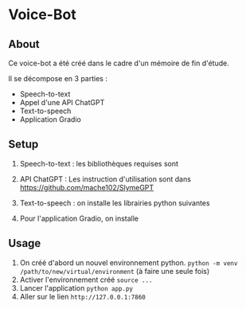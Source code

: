 # Voice-Bot

## About
Ce voice-bot a été créé dans le cadre d'un mémoire de fin d'étude.

Il se décompose en 3 parties :
* Speech-to-text
* Appel d'une API ChatGPT
* Text-to-speech
* Application Gradio



## Setup
1. Speech-to-text : les bibliothèques requises sont

2. API ChatGPT : Les instruction d'utilisation sont dans https://github.com/mache102/SlymeGPT

3. Text-to-speech : on installe les librairies python suivantes

4. Pour l'application Gradio, on installe



## Usage
1. On créé d'abord un nouvel environnement python. `python -m venv /path/to/new/virtual/environment` (à faire une seule fois)
2. Activer l'environnement créé `source ...`
3. Lancer l'application `python app.py`
4. Aller sur le lien `http://127.0.0.1:7860`
